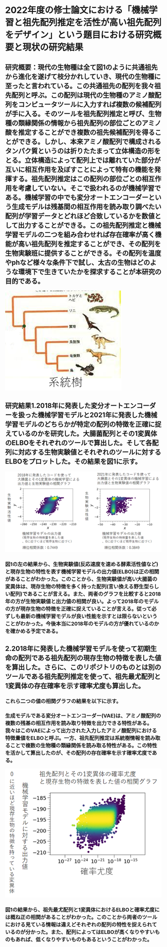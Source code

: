 # 2022年度の修士論文における「機械学習と祖先配列推定を活性が高い祖先配列をデザイン」という題目における研究概要と現状の研究結果<br>

## 研究概要：現代の生物種は全て図1のように共通祖先から進化を遂げて枝分かれしていき、現代の生物種に至ったと言われている。この共通祖先の配列を我々祖先配列と呼ぶ。この配列は現代の生物種のアミノ酸配列をコンピュータツールに入力すれば複数の候補配列が手に入る。そのツールを祖先配列推定と呼び、生物種の類縁関係の情報から祖先配列の部位ごとのアミノ酸を推定することができ複数の祖先候補配列を得ることができる。しかし、本来アミノ酸配列で構成されるタンパク質というのは折りたたまって立体構造の形をとる。立体構造によって配列上では離れていた部分が互いに相互作用を及ぼすことによって特有の機能を発揮する。祖先配列推定はこの配列の部位ごとの相互作用を考慮していない。そこで扱われるのが機械学習である。機械学習の中でも変分オートエンコーダーという生成モデルは残基間の相互作用を読み取り調べたい配列が学習データとどれほど合致しているかを数値として出力することができる。この祖先配列推定と機械学習モデルの二つを組み合わせれば存在確率が高く機能が高い祖先配列を推定することができ、その配列を生物実験班に提供することができる。その配列を温度やphなど様々な条件下で試し、太古の生物はどのような環境下で生きていたかを探求することが本研究の目的である。
![2018年のコードと2021年のコードの性能](系統樹.png "図1:系統樹" )<br>


## 研究結果1.2018年に発表した変分オートエンコーダーを扱った機械学習モデルと2021年に発表した機械学習モデルのどちらかが特定の配列の特徴を正確に捉えているのかを研究した。大腸菌配列とその1変異体のELBOをそれぞれのツールで算出した。そして各配列に対応する生物実験値とそれぞれのツールに対するELBOをプロットした。その結果を図1に示す。<br>
![2018年のコードと2021年のコードの性能](生物実験_Elbo_2018_2021.png "図1:祖先配列とその1変異体の特徴量と確率尤度の相関関係" )<br>
### 図1の左の結果から、生物実験値(反応速度を速める酵素活性値など)と現存生物の特性を表す機械学習モデルの出力値(ELBO)は正の相関があることがわかった。このことから、生物実験値が高い大腸菌の変異体は、現存生物の特徴を多く持った配列(言い換える野生型らしい配列)であることが言える。また、両者のグラフを比較すると2018年の方が生物実験値と出力値の相関が良い。よって2018年のモデルの方が現存生物の特徴を正確に捉えていることが言える。従って必ずしも最新の機械学習モデルが良い性能を示すとは限らないということがわかった。今後本当に2018年のモデルの方が優れているのかを確かめる予定である。

## 2.2018年に発表した機械学習モデルを使って初期生命の配列である祖先配列の現存生物の特徴を表した値を算出した。さらに、このリポジトリのものとは別のツールである祖先配列推定を使って、祖先最尤配列と1変異体の存在確率を示す確率尤度も算出した。<br>
### これら二つの値の相関グラフの結果を以下に示す。<br>
### 生成モデルである変分オートエンコーダー(VAE)は、アミノ酸配列の複数の残基の相互作用を読み取り特徴を出力できる特性がある。我々はこのVAEによって出力された入力したアミノ酸配列における特徴量値をELBOと呼ぶ。一方、祖先配列推定は系統樹情報を読み取ることで複数の生物種の類縁関係を読み取る特性がある。この特性を活かして算出したのが、その配列の存在確率を示す確率尤度である。
![祖先最尤配列とその1変異体のELBOと確率尤度の関係](祖先配列_確率尤度_ELBO.png "図2:祖先配列とその1変異体の特徴量と確率尤度の相関関係" )<br>
### 図1の結果から、祖先最尤配列と1変異体におけるELBOと確率尤度には概ね正の相関があることがわかった。このことから両者のツールにおける見ている情報は違えどそれぞれの配列の特性を捉えられているのが分かった。また、配列によってはELBOが高くなりやすいものもあれば、低くなりやすいものもあるということがわかった。



